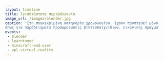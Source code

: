 ```yaml
---
layout: timeline
title: Τρισδιάστατα περιβάλλοντα
image_url: /images/blender.jpg
caption: 'Στη συγκεκριμένη κατηγορία χρονολογίου, έχουν προστεθεί μόνο τα προγράμματα που αφορούν τρισδιάστατα περιβάλλοντα,
όπως για παράδειγματα προσωμοιώσεις βιντεοπαιχνιδιών, εικονικής πραγματικότητας και προγράμματα κατασκευής αυτών των περιβαλλόντων.' 
events:
 - blender
 - learntomod
 - minecraft-end-user
 - vpl-virtual-reality
---
```

